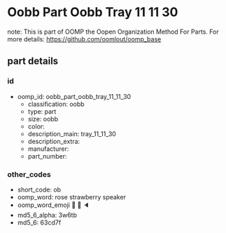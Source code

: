 # Oobb Part Oobb Tray 11 11 30  

note: This is part of OOMP the Oopen Organization Method For Parts. For more details: https://github.com/oomlout/oomp_base

##  part details





### id
* oomp_id: oobb_part_oobb_tray_11_11_30
  * classification: oobb
  * type: part
  * size: oobb
  * color: 
  * description_main: tray_11_11_30
  * description_extra: 
  * manufacturer: 
  * part_number: 

### other_codes
* short_code: ob
* oomp_word: rose strawberry speaker
* oomp_word_emoji :rose: :strawberry: :speaker:
* md5_6_alpha: 3w6tb
* md5_6: 63cd7f